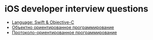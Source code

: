 # iOS developer interview questions

- [Language: Swift & Objective-C](1_language.md)
- [Объектно ориентированное программирование](2_oop.md)
- [Протоколо-ориентированное программирование](3_pop.md)
